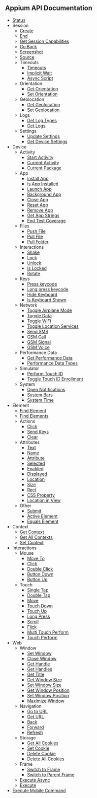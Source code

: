 ## Appium API Documentation

<div class="api-index">

<ul>
    <li>
      <a href='/docs/en/commands/status.md'>Status</a>
    </li>
    <li>
      Session<ul>    <li>
      <a href='/docs/en/commands/session/create.md'>Create</a>
    </li>
    <li>
      <a href='/docs/en/commands/session/delete.md'>End</a>
    </li>
    <li>
      <a href='/docs/en/commands/session/get.md'>Get Session Capabilities</a>
    </li>
    <li>
      <a href='/docs/en/commands/session/back.md'>Go Back</a>
    </li>
    <li>
      <a href='/docs/en/commands/session/screenshot.md'>Screenshot</a>
    </li>
    <li>
      <a href='/docs/en/commands/session/source.md'>Source</a>
    </li>
    <li>
      Timeouts<ul>    <li>
      <a href='/docs/en/commands/session/timeouts/timeouts.md'>Timeouts</a>
    </li>
    <li>
      <a href='/docs/en/commands/session/timeouts/implicit-wait.md'>Implicit Wait</a>
    </li>
    <li>
      <a href='/docs/en/commands/session/timeouts/async-script.md'>Async Script</a>
    </li>
</ul>
    </li>
    <li>
      Orientation<ul>    <li>
      <a href='/docs/en/commands/session/orientation/get-orientation.md'>Get Orientation</a>
    </li>
    <li>
      <a href='/docs/en/commands/session/orientation/set-orientation.md'>Set Orientation</a>
    </li>
</ul>
    </li>
    <li>
      Geolocation<ul>    <li>
      <a href='/docs/en/commands/session/geolocation/get-geolocation.md'>Get Geolocation</a>
    </li>
    <li>
      <a href='/docs/en/commands/session/geolocation/set-geolocation.md'>Set Geolocation</a>
    </li>
</ul>
    </li>
    <li>
      Logs<ul>    <li>
      <a href='/docs/en/commands/session/logs/get-log-types.md'>Get Log Types</a>
    </li>
    <li>
      <a href='/docs/en/commands/session/logs/get-log.md'>Get Logs</a>
    </li>
</ul>
    </li>
    <li>
      Settings<ul>    <li>
      <a href='/docs/en/commands/session/settings/update-settings.md'>Update Settings</a>
    </li>
    <li>
      <a href='/docs/en/commands/session/settings/get-settings.md'>Get Device Settings</a>
    </li>
</ul>
    </li>
</ul>
    </li>
    <li>
      Device<ul>    <li>
      Activity<ul>    <li>
      <a href='/docs/en/commands/device/activity/start-activity.md'>Start Activity</a>
    </li>
    <li>
      <a href='/docs/en/commands/device/activity/current-activity.md'>Current Activity</a>
    </li>
    <li>
      <a href='/docs/en/commands/device/activity/current-package.md'>Current Package</a>
    </li>
</ul>
    </li>
    <li>
      App<ul>    <li>
      <a href='/docs/en/commands/device/app/install-app.md'>Install App</a>
    </li>
    <li>
      <a href='/docs/en/commands/device/app/is-app-installed.md'>Is App Installed</a>
    </li>
    <li>
      <a href='/docs/en/commands/device/app/launch-app.md'>Launch App</a>
    </li>
    <li>
      <a href='/docs/en/commands/device/app/background-app.md'>Background App</a>
    </li>
    <li>
      <a href='/docs/en/commands/device/app/close-app.md'>Close App</a>
    </li>
    <li>
      <a href='/docs/en/commands/device/app/reset-app.md'>Reset App</a>
    </li>
    <li>
      <a href='/docs/en/commands/device/app/remove-app.md'>Remove App</a>
    </li>
    <li>
      <a href='/docs/en/commands/device/app/get-app-strings.md'>Get App Strings</a>
    </li>
    <li>
      <a href='/docs/en/commands/device/app/end-test-coverage.md'>End Test Coverage</a>
    </li>
</ul>
    </li>
    <li>
      Files<ul>    <li>
      <a href='/docs/en/commands/device/files/push-file.md'>Push File</a>
    </li>
    <li>
      <a href='/docs/en/commands/device/files/pull-file.md'>Pull File</a>
    </li>
    <li>
      <a href='/docs/en/commands/device/files/pull-folder.md'>Pull Folder</a>
    </li>
</ul>
    </li>
    <li>
      Interactions<ul>    <li>
      <a href='/docs/en/commands/device/interactions/shake.md'>Shake</a>
    </li>
    <li>
      <a href='/docs/en/commands/device/interactions/lock.md'>Lock</a>
    </li>
    <li>
      <a href='/docs/en/commands/device/interactions/unlock.md'>Unlock</a>
    </li>
    <li>
      <a href='/docs/en/commands/device/interactions/is-locked.md'>Is Locked</a>
    </li>
    <li>
      <a href='/docs/en/commands/device/interactions/rotate.md'>Rotate</a>
    </li>
</ul>
    </li>
    <li>
      Keys<ul>    <li>
      <a href='/docs/en/commands/device/keys/press-keycode.md'>Press keycode</a>
    </li>
    <li>
      <a href='/docs/en/commands/device/keys/long-press-keycode.md'>Long press keycode</a>
    </li>
    <li>
      <a href='/docs/en/commands/device/keys/hide-keyboard.md'>Hide Keyboard</a>
    </li>
    <li>
      <a href='/docs/en/commands/device/keys/is-keyboard-shown.md'>Is Keyboard Shown</a>
    </li>
</ul>
    </li>
    <li>
      Network<ul>    <li>
      <a href='/docs/en/commands/device/network/toggle-airplane-mode.md'>Toggle Airplane Mode</a>
    </li>
    <li>
      <a href='/docs/en/commands/device/network/toggle-data.md'>Toggle Data</a>
    </li>
    <li>
      <a href='/docs/en/commands/device/network/toggle-wifi.md'>Toggle WiFi</a>
    </li>
    <li>
      <a href='/docs/en/commands/device/network/toggle-location-services.md'>Toggle Location Services</a>
    </li>
    <li>
      <a href='/docs/en/commands/device/network/send-sms.md'>Send SMS</a>
    </li>
    <li>
      <a href='/docs/en/commands/device/network/gsm-call.md'>GSM Call</a>
    </li>
    <li>
      <a href='/docs/en/commands/device/network/gsm-signal.md'>GSM Signal</a>
    </li>
    <li>
      <a href='/docs/en/commands/device/network/gsm-voice.md'>GSM Voice</a>
    </li>
</ul>
    </li>
    <li>
      Performance Data<ul>    <li>
      <a href='/docs/en/commands/device/performance-data/get-performance-data.md'>Get Performance Data</a>
    </li>
    <li>
      <a href='/docs/en/commands/device/performance-data/performance-data-types.md'>Performance Data Types</a>
    </li>
</ul>
    </li>
    <li>
      Simulator<ul>    <li>
      <a href='/docs/en/commands/device/simulator/touch-id.md'>Perform Touch ID</a>
    </li>
    <li>
      <a href='/docs/en/commands/device/simulator/toggle-touch-id-enrollment.md'>Toggle Touch ID Enrollment</a>
    </li>
</ul>
    </li>
    <li>
      System<ul>    <li>
      <a href='/docs/en/commands/device/system/open-notifications.md'>Open Notifications</a>
    </li>
    <li>
      <a href='/docs/en/commands/device/system/system-bars.md'>System Bars</a>
    </li>
    <li>
      <a href='/docs/en/commands/device/system/system-time.md'>System Time</a>
    </li>
</ul>
    </li>
</ul>
    </li>
    <li>
      Element<ul>    <li>
      <a href='/docs/en/commands/element/find-element.md'>Find Element</a>
    </li>
    <li>
      <a href='/docs/en/commands/element/find-elements.md'>Find Elements</a>
    </li>
    <li>
      Actions<ul>    <li>
      <a href='/docs/en/commands/element/actions/click.md'>Click</a>
    </li>
    <li>
      <a href='/docs/en/commands/element/actions/send-keys.md'>Send Keys</a>
    </li>
    <li>
      <a href='/docs/en/commands/element/actions/clear.md'>Clear</a>
    </li>
</ul>
    </li>
    <li>
      Attributes<ul>    <li>
      <a href='/docs/en/commands/element/attributes/text.md'>Text</a>
    </li>
    <li>
      <a href='/docs/en/commands/element/attributes/name.md'>Name</a>
    </li>
    <li>
      <a href='/docs/en/commands/element/attributes/attribute.md'>Attribute</a>
    </li>
    <li>
      <a href='/docs/en/commands/element/attributes/selected.md'>Selected</a>
    </li>
    <li>
      <a href='/docs/en/commands/element/attributes/enabled.md'>Enabled</a>
    </li>
    <li>
      <a href='/docs/en/commands/element/attributes/enabled.md'>Displayed</a>
    </li>
    <li>
      <a href='/docs/en/commands/element/attributes/location.md'>Location</a>
    </li>
    <li>
      <a href='/docs/en/commands/element/attributes/size.md'>Size</a>
    </li>
    <li>
      <a href='/docs/en/commands/element/attributes/rect.md'>Rect</a>
    </li>
    <li>
      <a href='/docs/en/commands/element/attributes/css-property.md'>CSS Property</a>
    </li>
    <li>
      <a href='/docs/en/commands/element/attributes/location-in-view.md'>Location in View</a>
    </li>
</ul>
    </li>
    <li>
      Other<ul>    <li>
      <a href='/docs/en/commands/element/other/submit.md'>Submit</a>
    </li>
    <li>
      <a href='/docs/en/commands/element/other/active.md'>Active Element</a>
    </li>
    <li>
      <a href='/docs/en/commands/element/other/equals-element.md'>Equals Element</a>
    </li>
</ul>
    </li>
</ul>
    </li>
    <li>
      Context<ul>    <li>
      <a href='/docs/en/commands/context/get-context.md'>Get Context</a>
    </li>
    <li>
      <a href='/docs/en/commands/context/get-contexts.md'>Get All Contexts</a>
    </li>
    <li>
      <a href='/docs/en/commands/context/set-context.md'>Set Context</a>
    </li>
</ul>
    </li>
    <li>
      Interactions<ul>    <li>
      Mouse<ul>    <li>
      <a href='/docs/en/commands/interactions/mouse/moveto.md'>Move To</a>
    </li>
    <li>
      <a href='/docs/en/commands/interactions/mouse/click.md'>Click</a>
    </li>
    <li>
      <a href='/docs/en/commands/interactions/mouse/doubleclick.md'>Double Click</a>
    </li>
    <li>
      <a href='/docs/en/commands/interactions/mouse/button-down.md'>Button Down</a>
    </li>
    <li>
      <a href='/docs/en/commands/interactions/mouse/button-up.md'>Button Up</a>
    </li>
</ul>
    </li>
    <li>
      Touch<ul>    <li>
      <a href='/docs/en/commands/interactions/touch/tap.md'>Single Tap</a>
    </li>
    <li>
      <a href='/docs/en/commands/interactions/touch/double-tap.md'>Double Tap</a>
    </li>
    <li>
      <a href='/docs/en/commands/interactions/touch/move.md'>Move</a>
    </li>
    <li>
      <a href='/docs/en/commands/interactions/touch/touch-down.md'>Touch Down</a>
    </li>
    <li>
      <a href='/docs/en/commands/interactions/touch/touch-up.md'>Touch Up</a>
    </li>
    <li>
      <a href='/docs/en/commands/interactions/touch/long-press.md'>Long Press</a>
    </li>
    <li>
      <a href='/docs/en/commands/interactions/touch/scroll.md'>Scroll</a>
    </li>
    <li>
      <a href='/docs/en/commands/interactions/touch/flick.md'>Flick</a>
    </li>
    <li>
      <a href='/docs/en/commands/interactions/touch/multi-touch-perform.md'>Multi Touch Perform</a>
    </li>
    <li>
      <a href='/docs/en/commands/interactions/touch/touch-perform.md'>Touch Perform</a>
    </li>
</ul>
    </li>
</ul>
    </li>
    <li>
      Web<ul>    <li>
      Window<ul>    <li>
      <a href='/docs/en/commands/web/window/set-window.md'>Set Window</a>
    </li>
    <li>
      <a href='/docs/en/commands/web/window/close-window.md'>Close Window</a>
    </li>
    <li>
      <a href='/docs/en/commands/web/window/get-handle.md'>Get Handle</a>
    </li>
    <li>
      <a href='/docs/en/commands/web/window/get-handles.md'>Get Handles</a>
    </li>
    <li>
      <a href='/docs/en/commands/web/window/title.md'>Get Title</a>
    </li>
    <li>
      <a href='/docs/en/commands/web/window/get-window-size.md'>Get Window Size</a>
    </li>
    <li>
      <a href='/docs/en/commands/web/window/set-window-size.md'>Set Window Size</a>
    </li>
    <li>
      <a href='/docs/en/commands/web/window/get-window-position.md'>Get Window Position</a>
    </li>
    <li>
      <a href='/docs/en/commands/web/window/set-window-position.md'>Set Window Position</a>
    </li>
    <li>
      <a href='/docs/en/commands/web/window/maximize-window.md'>Maximize Window</a>
    </li>
</ul>
    </li>
    <li>
      Navigation<ul>    <li>
      <a href='/docs/en/commands/web/navigation/go-to-url.md'>Go to URL</a>
    </li>
    <li>
      <a href='/docs/en/commands/web/navigation/url.md'>Get URL</a>
    </li>
    <li>
      <a href='/docs/en/commands/web/navigation/back.md'>Back</a>
    </li>
    <li>
      <a href='/docs/en/commands/web/navigation/forward.md'>Forward</a>
    </li>
    <li>
      <a href='/docs/en/commands/web/navigation/refresh.md'>Refresh</a>
    </li>
</ul>
    </li>
    <li>
      Storage<ul>    <li>
      <a href='/docs/en/commands/web/storage/get-all-cookies.md'>Get All Cookies</a>
    </li>
    <li>
      <a href='/docs/en/commands/web/storage/set-cookie.md'>Set Cookie</a>
    </li>
    <li>
      <a href='/docs/en/commands/web/storage/delete-cookie.md'>Delete Cookie</a>
    </li>
    <li>
      <a href='/docs/en/commands/web/storage/delete-all-cookies.md'>Delete All Cookies</a>
    </li>
</ul>
    </li>
    <li>
      Frame<ul>    <li>
      <a href='/docs/en/commands/web/frame/switch.md'>Switch to Frame</a>
    </li>
    <li>
      <a href='/docs/en/commands/web/frame/parent.md'>Switch to Parent Frame</a>
    </li>
</ul>
    </li>
    <li>
      <a href='/docs/en/commands/web/execute-async.md'>Execute Async</a>
    </li>
    <li>
      <a href='/docs/en/commands/web/execute.md'>Execute</a>
    </li>
</ul>
    </li>
    <li>
      <a href='/docs/en/commands/mobile-command.md'>Execute Mobile Command</a>
    </li>
</ul>
</div>
